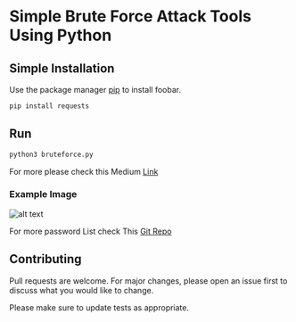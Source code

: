 # Simple Brute Force Attack Tools Using Python


## Simple Installation

Use the package manager [pip](https://pip.pypa.io/en/stable/) to install foobar.

```bash
pip install requests
```

## Run

```bash
python3 bruteforce.py
```
For more please check this Medium [Link](https://medium.com/@textmeantu/brute-force-attack-with-python-c1d70fcba607)
 
### Example Image

![alt text](https://raw.githubusercontent.com/Antu7/python-bruteForce/master/test_example.jpg)

For more password List check This [Git Repo](https://github.com/Antu7/password-generator)


## Contributing
Pull requests are welcome. For major changes, please open an issue first to discuss what you would like to change.

Please make sure to update tests as appropriate.
